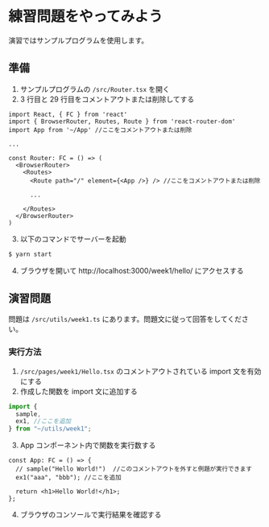 # 練習問題をやってみよう

演習ではサンプルプログラムを使用します。

## 準備

1. サンプルプログラムの `/src/Router.tsx` を開く
2. 3 行目と 29 行目をコメントアウトまたは削除してする

```tsx
import React, { FC } from 'react'
import { BrowserRouter, Routes, Route } from 'react-router-dom'
import App from '~/App' //ここをコメントアウトまたは削除

...

const Router: FC = () => (
  <BrowserRouter>
    <Routes>
      <Route path="/" element={<App />} /> //ここをコメントアウトまたは削除

      ...

    </Routes>
  </BrowserRouter>
)
```

3. 以下のコマンドでサーバーを起動

```bash
$ yarn start
```

4. ブラウザを開いて http://localhost:3000/week1/hello/ にアクセスする

## 演習問題

問題は `/src/utils/week1.ts` にあります。問題文に従って回答をしてください。

### 実行方法

1. `/src/pages/week1/Hello.tsx` のコメントアウトされている import 文を有効にする
2. 作成した関数を import 文に追加する

```typescript
import {
  sample,
  ex1, //ここを追加
} from "~/utils/week1";
```

3. App コンポーネント内で関数を実行数する

```tsx
const App: FC = () => {
  // sample("Hello World!")  //このコメントアウトを外すと例題が実行できます
  ex1("aaa", "bbb"); //ここを追加

  return <h1>Hello World!</h1>;
};
```

4. ブラウザのコンソールで実行結果を確認する
